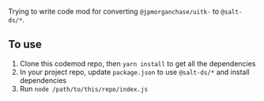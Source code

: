 Trying to write code mod for converting `@jpmorganchase/uitk-` to `@salt-ds/*`.

## To use

1. Clone this codemod repo, then `yarn install` to get all the dependencies
2. In your project repo, update `package.json` to use `@salt-ds/*` and install dependencies
3. Run `node /path/to/this/repo/index.js`
